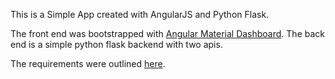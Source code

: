 This is a Simple App created with AngularJS and Python Flask.

The front end was bootstrapped with [Angular Material Dashboard](http://flatlogic.github.io/angular-material-dashboard/#/dashboard).
The back end is a simple python flask backend with two apis.

The requirements were outlined [here](https://github.com/janakjobanputra/NotableHealthCodingChallenge/blob/master/SWE%20Challenge%20--%20Notable%20Calendar.pdf).
